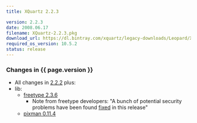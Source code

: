 ```yaml
---
title: XQuartz 2.2.3

version: 2.2.3
date: 2008.06.17
filename: XQuartz-2.2.3.pkg
download_url: https://dl.bintray.com/xquartz/legacy-downloads/Leopard/X11-2.2.3.pkg
required_os_version: 10.5.2
status: release
---
```


### Changes in {{ page.version }} ###
  * All changes in [2.2.2](XQuartz-2.2.2.html) plus:
  * lib:
    * [freetype 2.3.6](https://sourceforge.net/project/shownotes.php?group_id=3157&release_id=605780)
      * Note from freetype developers: "A bunch of potential security problems have been found [fixed](and) in this release"
    * [pixman 0.11.4](https://lists.freedesktop.org/archives/xorg-announce/2008-June/000572.html)

